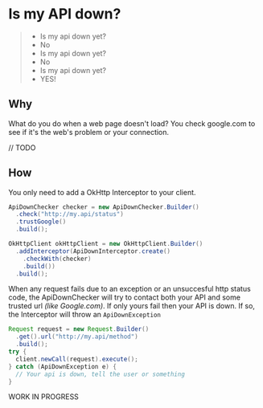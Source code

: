 # Is my API down?

> - Is my api down yet?
> - No
> - Is my api down yet?
> - No
> - Is my api down yet?
> - YES!

## Why
What do you do when a web page doesn't load? You check google.com to see if it's the web's problem or your connection.

// TODO

## How
You only need to add a OkHttp Interceptor to your client.
```java
ApiDownChecker checker = new ApiDownChecker.Builder()
  .check("http://my.api/status")
  .trustGoogle()
  .build();

OkHttpClient okHttpClient = new OkHttpClient.Builder()
  .addInterceptor(ApiDownInterceptor.create()
    .checkWith(checker)
    .build())
  .build();
```

When any request fails due to an exception or an unsuccesful http status code, the ApiDownChecker will try to contact both your API and some trusted url *(like Google.com)*. If only yours fail then your API is down.
If so, the Interceptor will throw an `ApiDownException`

```java
Request request = new Request.Builder()
  .get().url("http://my.api/method")
  .build();
try {
  client.newCall(request).execute();
} catch (ApiDownException e) {
  // Your api is down, tell the user or something
}
```


WORK IN PROGRESS

